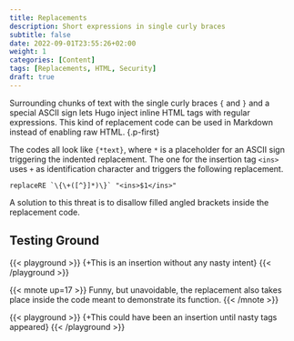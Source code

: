 ```yaml
---
title: Replacements
description: Short expressions in single curly braces
subtitle: false
date: 2022-09-01T23:55:26+02:00
weight: 1
categories: [Content]
tags: [Replacements, HTML, Security]
draft: true
---
```


Surrounding chunks of text with the single curly braces `{` and `}` and a special ASCII sign lets Hugo inject inline HTML tags with regular expressions. This kind of replacement code can be used in Markdown instead of enabling raw HTML.
{.p-first} <!--more-->

The codes all look like `{*text}`, where `*` is a placeholder for an ASCII sign triggering the indented replacement. The one for the insertion tag `<ins>` uses `+` as identification character and triggers the following replacement.

```go-html-template
replaceRE `\{\+([^}]*)\}` "<ins>$1</ins>"
```

A solution to this threat is to disallow filled angled brackets inside the replacement code.

## Testing Ground

{{< playground >}}
{+This is an insertion without any nasty intent}
{{< /playground >}}

{{< mnote up=17 >}}
Funny, but unavoidable, the replacement also takes place inside the code meant to demonstrate its function.
{{< /mnote >}}

{{< playground >}}
{+This could have been an insertion until <nasty>nasty tags</nasty> appeared}
{{< /playground >}}
